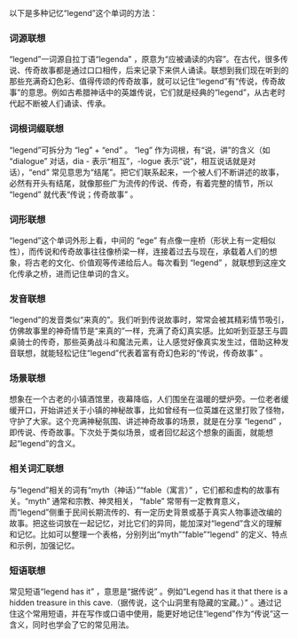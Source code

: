 以下是多种记忆“legend”这个单词的方法：

### 词源联想
“legend”一词源自拉丁语“legenda” ，原意为“应被诵读的内容”。在古代，很多传说、传奇故事都是通过口口相传，后来记录下来供人诵读。联想到我们现在听到的那些充满奇幻色彩、值得传颂的传奇故事，就可以记住“legend”有“传说，传奇故事”的意思。例如古希腊神话中的英雄传说，它们就是经典的“legend”，从古老时代起不断被人们诵读、传承。 

### 词根词缀联想
“legend”可拆分为 “leg” + “end” 。 “leg” 作为词根，有“说，讲”的含义（如 “dialogue” 对话，dia - 表示“相互”，-logue 表示“说”，相互说话就是对话），“end” 常见意思为“结尾”。把它们联系起来，一个被人们不断讲述的故事，必然有开头有结尾，就像那些广为流传的传说、传奇，有着完整的情节，所以 “legend” 就代表“传说；传奇故事” 。 

### 词形联想
“legend”这个单词外形上看，中间的 “ege” 有点像一座桥（形状上有一定相似性），而传说和传奇故事往往像桥梁一样，连接着过去与现在，承载着人们的想象，将古老的文化、价值观等传递给后人。每次看到 “legend” ，就联想到这座文化传承之桥，进而记住单词的含义。 

### 发音联想
“legend”的发音类似“来真的”。我们听到传说故事时，常常会被其精彩情节吸引，仿佛故事里的神奇情节是“来真的”一样，充满了奇幻真实感。比如听到亚瑟王与圆桌骑士的传奇，那些英勇战斗和魔法元素，让人感觉好像真实发生过，借助这种发音联想，就能轻松记住“legend”代表着富有奇幻色彩的“传说，传奇故事” 。 

### 场景联想
想象在一个古老的小镇酒馆里，夜幕降临，人们围坐在温暖的壁炉旁。一位老者缓缓开口，开始讲述关于小镇的神秘故事，比如曾经有一位英雄在这里打败了怪物，守护了大家。这个充满神秘氛围、讲述神奇故事的场景，就是在分享 “legend” ，即传说、传奇故事。下次处于类似场景，或者回忆起这个想象的画面，就能想起“legend”的含义。 

### 相关词汇联想
与“legend”相关的词有“myth（神话）”“fable（寓言）” ，它们都和虚构的故事有关。“myth” 通常和宗教、神灵相关， “fable” 常带有一定教育意义，而“legend”侧重于民间长期流传的、有一定历史背景或基于真实人物事迹改编的故事。把这些词放在一起记忆，对比它们的异同，能加深对“legend”含义的理解和记忆。比如可以整理一个表格，分别列出“myth”“fable”“legend” 的定义、特点和示例，加强记忆。 

### 短语联想
常见短语“legend has it” ，意思是“据传说” 。例如“Legend has it that there is a hidden treasure in this cave.（据传说，这个山洞里有隐藏的宝藏。）” 。通过记住这个常用短语，并在写作或口语中使用，能更好地记住“legend”作为“传说”这一含义，同时也学会了它的常见用法。 